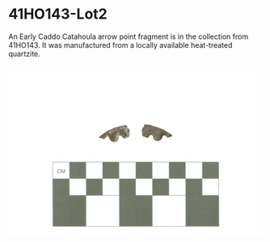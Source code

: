 # 41HO143-Lot2

An Early Caddo Catahoula arrow point fragment is in the collection from 41HO143. It was manufactured from a locally available heat-treated quartzite.

![](../../../img/41HO143-Lot2.png)
